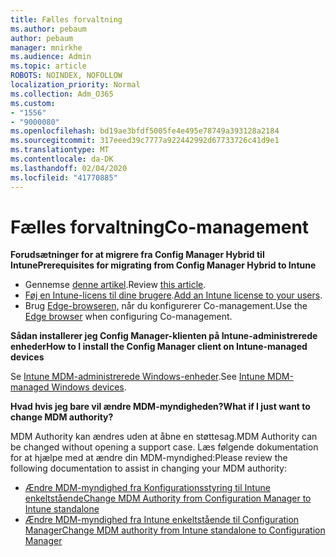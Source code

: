 ```yaml
---
title: Fælles forvaltning
ms.author: pebaum
author: pebaum
manager: mnirkhe
ms.audience: Admin
ms.topic: article
ROBOTS: NOINDEX, NOFOLLOW
localization_priority: Normal
ms.collection: Adm_O365
ms.custom:
- "1556"
- "9000080"
ms.openlocfilehash: bd19ae3bfdf5005fe4e495e78749a393128a2184
ms.sourcegitcommit: 317eeed39c7777a922442992d67733726c41d9e1
ms.translationtype: MT
ms.contentlocale: da-DK
ms.lasthandoff: 02/04/2020
ms.locfileid: "41770885"
---
```

# <a name="co-management"></a><span data-ttu-id="cd9ce-102">Fælles forvaltning</span><span class="sxs-lookup"><span data-stu-id="cd9ce-102">Co-management</span></span>

<span data-ttu-id="cd9ce-103">**Forudsætninger for at migrere fra Config Manager Hybrid til Intune**</span><span class="sxs-lookup"><span data-stu-id="cd9ce-103">**Prerequisites for migrating from Config Manager Hybrid to Intune**</span></span>

- <span data-ttu-id="cd9ce-104">Gennemse [denne artikel](https://docs.microsoft.com/configmgr/mdm/deploy-use/migrate-hybridmdm-to-intunesa).</span><span class="sxs-lookup"><span data-stu-id="cd9ce-104">Review [this article](https://docs.microsoft.com/configmgr/mdm/deploy-use/migrate-hybridmdm-to-intunesa).</span></span>
- <span data-ttu-id="cd9ce-105">[Føj en Intune-licens til dine brugere](https://docs.microsoft.com/intune/licenses-assign).</span><span class="sxs-lookup"><span data-stu-id="cd9ce-105">[Add an Intune license to your users](https://docs.microsoft.com/intune/licenses-assign).</span></span>
- <span data-ttu-id="cd9ce-106">Brug [Edge-browseren,](https://www.microsoft.com/windows/microsoft-edge) når du konfigurerer Co-management.</span><span class="sxs-lookup"><span data-stu-id="cd9ce-106">Use the [Edge browser](https://www.microsoft.com/windows/microsoft-edge) when configuring Co-management.</span></span>

<span data-ttu-id="cd9ce-107">**Sådan installerer jeg Config Manager-klienten på Intune-administrerede enheder**</span><span class="sxs-lookup"><span data-stu-id="cd9ce-107">**How to I install the Config Manager client on Intune-managed devices**</span></span>

<span data-ttu-id="cd9ce-108">Se [Intune MDM-administrerede Windows-enheder](https://docs.microsoft.com/configmgr/core/clients/deploy/deploy-clients-to-windows-computers#bkmk_mdm).</span><span class="sxs-lookup"><span data-stu-id="cd9ce-108">See [Intune MDM-managed Windows devices](https://docs.microsoft.com/configmgr/core/clients/deploy/deploy-clients-to-windows-computers#bkmk_mdm).</span></span>

<span data-ttu-id="cd9ce-109">**Hvad hvis jeg bare vil ændre MDM-myndigheden?**</span><span class="sxs-lookup"><span data-stu-id="cd9ce-109">**What if I just want to change MDM authority?**</span></span>

<span data-ttu-id="cd9ce-110">MDM Authority kan ændres uden at åbne en støttesag.</span><span class="sxs-lookup"><span data-stu-id="cd9ce-110">MDM Authority can be changed without opening a support case.</span></span> <span data-ttu-id="cd9ce-111">Læs følgende dokumentation for at hjælpe med at ændre din MDM-myndighed:</span><span class="sxs-lookup"><span data-stu-id="cd9ce-111">Please review the following documentation to assist in changing your MDM authority:</span></span>

- [<span data-ttu-id="cd9ce-112">Ændre MDM-myndighed fra Konfigurationsstyring til Intune enkeltstående</span><span class="sxs-lookup"><span data-stu-id="cd9ce-112">Change MDM Authority from Configuration Manager to Intune standalone</span></span>](https://docs.microsoft.com/configmgr/mdm/deploy-use/migrate-change-mdm-authority)
- [<span data-ttu-id="cd9ce-113">Ændre MDM-myndighed fra Intune enkeltstående til Configuration Manager</span><span class="sxs-lookup"><span data-stu-id="cd9ce-113">Change MDM authority from Intune standalone to Configuration Manager</span></span>](https://docs.microsoft.com/configmgr/mdm/deploy-use/change-mdm-authority)
